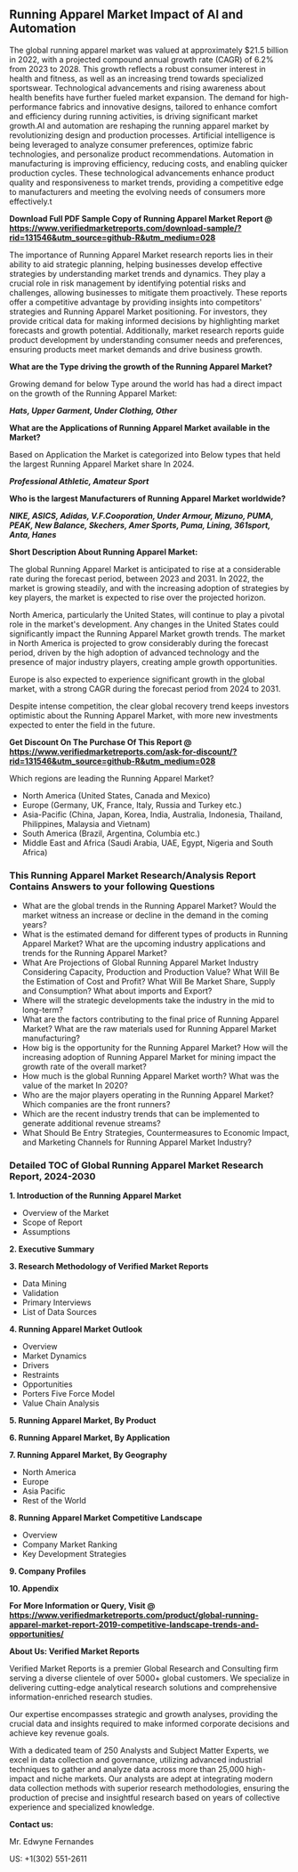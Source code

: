 <h2>Running Apparel Market Impact of AI and Automation</h2>The global running apparel market was valued at approximately $21.5 billion in 2022, with a projected compound annual growth rate (CAGR) of 6.2% from 2023 to 2028. This growth reflects a robust consumer interest in health and fitness, as well as an increasing trend towards specialized sportswear. Technological advancements and rising awareness about health benefits have further fueled market expansion. The demand for high-performance fabrics and innovative designs, tailored to enhance comfort and efficiency during running activities, is driving significant market growth.AI and automation are reshaping the running apparel market by revolutionizing design and production processes. Artificial intelligence is being leveraged to analyze consumer preferences, optimize fabric technologies, and personalize product recommendations. Automation in manufacturing is improving efficiency, reducing costs, and enabling quicker production cycles. These technological advancements enhance product quality and responsiveness to market trends, providing a competitive edge to manufacturers and meeting the evolving needs of consumers more effectively.t</p><p id="" class=""><strong>Download Full PDF Sample Copy of Running Apparel Market Report @ <a href="https://www.verifiedmarketreports.com/download-sample/?rid=131546&utm_source=github-R&utm_medium=028" target="_blank">https://www.verifiedmarketreports.com/download-sample/?rid=131546&utm_source=github-R&utm_medium=028</a></strong></p><p>The importance of&nbsp;Running Apparel Market research reports lies in their ability to aid strategic planning, helping businesses develop effective strategies by understanding market trends and dynamics. They play a crucial role in risk management by identifying potential risks and challenges, allowing businesses to mitigate them proactively. These reports offer a competitive advantage by providing insights into competitors' strategies and Running Apparel Market positioning. For investors, they provide critical data for making informed decisions by highlighting market forecasts and growth potential. Additionally, market research reports guide product development by understanding consumer needs and preferences, ensuring products meet market demands and drive business growth.</p><p><strong>What are the&nbsp;Type driving the growth of the Running Apparel Market?</strong></p><p id="" class="">Growing demand for below Type around the world has had a direct impact on the growth of the Running Apparel Market:</p><em><strong>Hats, Upper Garment, Under Clothing, Other</strong></em></p><strong>What are the&nbsp;Applications&nbsp;of Running Apparel Market available in the Market?</strong></p><p id="" class="">Based on Application the Market is categorized into Below types that held the largest Running Apparel Market share In 2024.</p><em><strong>Professional Athletic, Amateur Sport</strong></em></p><strong>Who is the largest Manufacturers of Running Apparel Market worldwide?</strong></p><p><em><strong>NIKE, ASICS, Adidas, V.F.Cooporation, Under Armour, Mizuno, PUMA, PEAK, New Balance, Skechers, Amer Sports, Puma, Lining, 361sport, Anta, Hanes</strong></em></p><p id="" class=""><strong>Short Description About Running Apparel Market:</strong></p><p>The global Running Apparel Market is anticipated to rise at a considerable rate during the forecast period, between 2023 and 2031. In 2022, the market is growing steadily, and with the increasing adoption of strategies by key players, the market is expected to rise over the projected horizon.</p><p>North America, particularly the United States, will continue to play a pivotal role in the market's development. Any changes in the United States could significantly impact the Running Apparel Market growth trends. The market in North America is projected to grow considerably during the forecast period, driven by the high adoption of advanced technology and the presence of major industry players, creating ample growth opportunities.</p><p>Europe is also expected to experience significant growth in the global market, with a strong CAGR during the forecast period from 2024 to 2031.</p><p>Despite intense competition, the clear global recovery trend keeps investors optimistic about the Running Apparel Market, with more new investments expected to enter the field in the future.</p><p id="" class=""><strong>Get Discount On The Purchase Of This Report @ <a href="https://www.verifiedmarketreports.com/ask-for-discount/?rid=131546&utm_source=github-R&utm_medium=028" target="_blank">https://www.verifiedmarketreports.com/ask-for-discount/?rid=131546&utm_source=github-R&utm_medium=028</a></strong></p>Which regions are leading the Running Apparel Market?</p><ul><li>North America (United States, Canada and Mexico)</li><li>Europe (Germany, UK, France, Italy, Russia and Turkey etc.)</li><li>Asia-Pacific (China, Japan, Korea, India, Australia, Indonesia, Thailand, Philippines, Malaysia and Vietnam)</li><li>South America (Brazil, Argentina, Columbia etc.)</li><li>Middle East and Africa (Saudi Arabia, UAE, Egypt, Nigeria and South Africa)</li></ul><h3 id="" class="">This Running Apparel Market Research/Analysis Report Contains Answers to your following Questions</h3><ul><li>What are the global trends in the Running Apparel Market? Would the market witness an increase or decline in the demand in the coming years?</li><li>What is the estimated demand for different types of products in Running Apparel Market? What are the upcoming industry applications and trends for the Running Apparel Market?</li><li>What Are Projections of Global Running Apparel Market Industry Considering Capacity, Production and Production Value? What Will Be the Estimation of Cost and Profit? What Will Be Market Share, Supply and Consumption? What about imports and Export?</li><li>Where will the strategic developments take the industry in the mid to long-term?</li><li>What are the factors contributing to the final price of Running Apparel Market? What are the raw materials used for Running Apparel Market manufacturing?</li><li>How big is the opportunity for the Running Apparel Market? How will the increasing adoption of Running Apparel Market for mining impact the growth rate of the overall market?</li><li>How much is the global Running Apparel Market worth? What was the value of the market In 2020?</li><li>Who are the major players operating in the Running Apparel Market? Which companies are the front runners?</li><li>Which are the recent industry trends that can be implemented to generate additional revenue streams?</li><li>What Should Be Entry Strategies, Countermeasures to Economic Impact, and Marketing Channels for Running Apparel Market Industry?</li></ul><h3 id="" class="">Detailed TOC of Global Running Apparel Market Research Report, 2024-2030</h3><p id="" class=""><strong>1. Introduction of the Running Apparel Market</strong></p><ul><li>Overview of the Market</li><li>Scope of Report</li><li>Assumptions</li></ul><p id="" class=""><strong>2. Executive Summary</strong></p><p id="" class=""><strong>3. Research Methodology of Verified Market Reports</strong></p><ul><li>Data Mining</li><li>Validation</li><li>Primary Interviews</li><li>List of Data Sources</li></ul><p id="" class=""><strong>4. Running Apparel Market Outlook</strong></p><ul><li>Overview</li><li>Market Dynamics</li><li>Drivers</li><li>Restraints</li><li>Opportunities</li><li>Porters Five Force Model</li><li>Value Chain Analysis</li></ul><p id="" class=""><strong>5. Running Apparel Market, By Product</strong></p><p id="" class=""><strong>6. Running Apparel Market, By Application</strong></p><p id="" class=""><strong>7. Running Apparel Market, By Geography</strong></p><ul><li>North America</li><li>Europe</li><li>Asia Pacific</li><li>Rest of the World</li></ul><p id="" class=""><strong>8. Running Apparel Market Competitive Landscape</strong></p><ul><li>Overview</li><li>Company Market Ranking</li><li>Key Development Strategies</li></ul><p id="" class=""><strong>9. Company Profiles</strong></p><p id="" class=""><strong>10. Appendix</strong></p><p id="" class=""><strong>For More Information or Query, Visit @ <a href="https://www.verifiedmarketreports.com/product/global-running-apparel-market-report-2019-competitive-landscape-trends-and-opportunities/" target="_blank">https://www.verifiedmarketreports.com/product/global-running-apparel-market-report-2019-competitive-landscape-trends-and-opportunities/</a></strong></p><p id="" class=""><strong>About Us: Verified Market Reports</strong></p><p id="" class="">Verified Market Reports is a premier Global Research and Consulting firm serving a diverse clientele of over 5000+ global customers. We specialize in delivering cutting-edge analytical research solutions and comprehensive information-enriched research studies.</p><p id="" class="">Our expertise encompasses strategic and growth analyses, providing the crucial data and insights required to make informed corporate decisions and achieve key revenue goals.</p><p id="" class="">With a dedicated team of 250 Analysts and Subject Matter Experts, we excel in data collection and governance, utilizing advanced industrial techniques to gather and analyze data across more than 25,000 high-impact and niche markets. Our analysts are adept at integrating modern data collection methods with superior research methodologies, ensuring the production of precise and insightful research based on years of collective experience and specialized knowledge.</p><p id="" class=""><strong>Contact us:</strong></p><p id="" class="">Mr. Edwyne Fernandes</p><p id="" class="">US: +1(302) 551-2611</p>